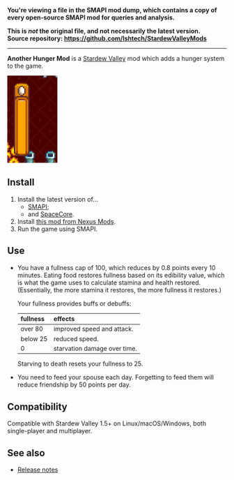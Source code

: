 **You're viewing a file in the SMAPI mod dump, which contains a copy of every open-source SMAPI mod
for queries and analysis.**

**This is _not_ the original file, and not necessarily the latest version.**  
**Source repository: https://github.com/lshtech/StardewValleyMods**

----

**Another Hunger Mod** is a [Stardew Valley](http://stardewvalley.net/) mod which adds a hunger
system to the game.

![](screenshot.png)

## Install
1. Install the latest version of...
   * [SMAPI](https://smapi.io);
   * and [SpaceCore](https://www.nexusmods.com/stardewvalley/mods/1348).
2. Install [this mod from Nexus Mods](http://www.nexusmods.com/stardewvalley/mods/3379).
3. Run the game using SMAPI.

## Use
* You have a fullness cap of 100, which reduces by 0.8 points every 10 minutes. Eating food
  restores fullness based on its edibility value, which is what the game uses to calculate stamina
  and health restored. (Essentially, the more stamina it restores, the more fullness it restores.)

  Your fullness provides buffs or debuffs:

  fullness | effects
  -------- | -------
  over 80  | improved speed and attack.
  below 25 | reduced speed.
  0        | starvation damage over time.

  Starving to death resets your fullness to 25.

* You need to feed your spouse each day. Forgetting to feed them will reduce friendship by 50 points
per day.

## Compatibility
Compatible with Stardew Valley 1.5+ on Linux/macOS/Windows, both single-player and multiplayer.

## See also
* [Release notes](release-notes.md)
